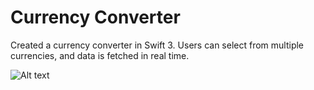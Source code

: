 # Currency Converter
Created a currency converter in Swift 3. Users can select from multiple currencies, and data is fetched in real time.

![Alt text](http://i.imgur.com/ZoUUS5j.png)
